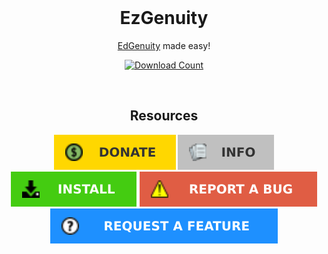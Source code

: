 <br/>
<p align="center">
  <h1 align="center">EzGenuity</h1>
  <p align="center">
  <a href="https://auth.edgenuity.com/login/">EdGenuity</a> made easy!
  </p>
</p>
<div align="center">

  <a href="https://github.com/meteor4716/EzGenuity/blob/main/resources/EzInstall.md">![Download Count](https://img.shields.io/github/downloads/meteor4716/EzGenuity/total?style=for-the-badge)</a>

</div>
<br/>
<p align="center">
  <h2 align="center">Resources</h2>
</p>
<div align="center">

  <a href="https://github.com/meteor4716/EzGenuity/blob/main/resources/EzDonate.md">![Donate](https://raw.githubusercontent.com/meteor4716/EzGenuity/main/assets/donate-button-v1.svg)</a> <a href="https://github.com/meteor4716/EzGenuity/blob/main/resources/EzInfo.md">![Info](https://raw.githubusercontent.com/meteor4716/EzGenuity/main/assets/info-button-v1.svg)</a> <a href="https://github.com/meteor4716/EzGenuity/blob/main/resources/EzInstall.md">![Install](https://raw.githubusercontent.com/meteor4716/EzGenuity/main/assets/install-button-v1.svg)</a> <a href="https://github.com/meteor4716/EzGenuity/issues/new?assignees=&labels=bug&projects=&template=bug-report.md&title=Bug+Report">![Report a Bug](https://raw.githubusercontent.com/meteor4716/EzGenuity/main/assets/rm-bug-report-button-v1.svg)</a> <a href="https://github.com/meteor4716/EzGenuity/issues/new?assignees=&labels=enhancement&projects=&template=feature-request.md&title=Feature+Request">![Request a Feature](https://raw.githubusercontent.com/meteor4716/EzGenuity/main/assets/rm-feature-request-button-v1.svg)</a>

</div>
